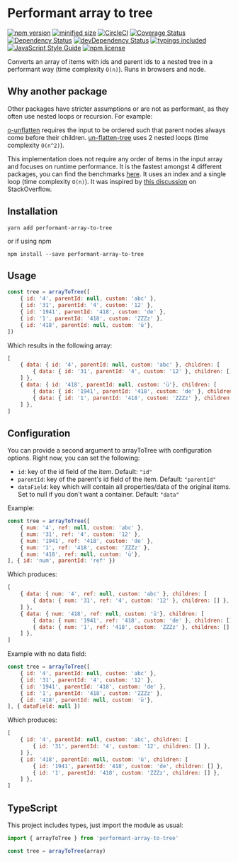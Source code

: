 # Performant array to tree

[![npm version](https://img.shields.io/npm/v/performant-array-to-tree.svg)](https://www.npmjs.com/package/performant-array-to-tree)
[![minified size](https://img.shields.io/badge/minified_size-0.448_kb-brightgreen.svg)](https://github.com/philipstanislaus/performant-array-to-tree/blob/master/build/arrayToTree.min.js)
[![CircleCI](https://circleci.com/gh/philipstanislaus/performant-array-to-tree/tree/master.svg?style=shield&circle-token=01828caf71908b915230609847a12272cc80c54d)](https://circleci.com/gh/philipstanislaus/performant-array-to-tree/tree/master)
[![Coverage Status](https://coveralls.io/repos/github/philipstanislaus/performant-array-to-tree/badge.svg?branch=master)](https://coveralls.io/github/philipstanislaus/performant-array-to-tree?branch=master)
[![Dependency Status](https://david-dm.org/philipstanislaus/performant-array-to-tree.svg)](https://david-dm.org/philipstanislaus/performant-array-to-tree)
[![devDependency Status](https://david-dm.org/philipstanislaus/performant-array-to-tree/dev-status.svg)](https://david-dm.org/philipstanislaus/performant-array-to-tree#info=devDependencies)
[![typings included](https://img.shields.io/badge/typings-included-brightgreen.svg)](#typescript)
[![JavaScript Style Guide](https://img.shields.io/badge/code_style-standard-brightgreen.svg)](https://standardjs.com)
[![npm license](https://img.shields.io/npm/l/performant-array-to-tree.svg)](https://www.npmjs.com/package/performant-array-to-tree)

Converts an array of items with ids and parent ids to a nested tree in a performant way (time complexity `O(n)`). Runs in browsers and node.

## Why another package

Other packages have stricter assumptions or are not as performant, as they often use nested loops or recursion. For example:

[o-unflatten](https://www.npmjs.com/package/o-unflatten) requires the input to be ordered such that parent nodes always come before their children.
[un-flatten-tree](https://www.npmjs.com/package/un-flatten-tree) uses 2 nested loops (time complexity `O(n^2)`).

This implementation does not require any order of items in the input array and focuses on runtime performance. It is the fastest amongst 4 different packages, you can find the benchmarks [here](https://github.com/philipstanislaus/array-to-tree-benchmarks). It uses an index and a single loop (time complexity `O(n)`). It was inspired by [this discussion](http://stackoverflow.com/questions/444296/how-to-efficiently-build-a-tree-from-a-flat-structure) on StackOverflow.

## Installation

`yarn add performant-array-to-tree`

or if using npm

`npm install --save performant-array-to-tree`

## Usage

```js
const tree = arrayToTree([
    { id: '4', parentId: null, custom: 'abc' },
    { id: '31', parentId: '4', custom: '12' },
    { id: '1941', parentId: '418', custom: 'de' },
    { id: '1', parentId: '418', custom: 'ZZZz' },
    { id: '418', parentId: null, custom: 'ü'},
])
```

Which results in the following array:

```js
[
    { data: { id: '4', parentId: null, custom: 'abc' }, children: [
        { data: { id: '31', parentId: '4', custom: '12' }, children: [] },
    ] },
    { data: { id: '418', parentId: null, custom: 'ü'}, children: [
        { data: { id: '1941', parentId: '418', custom: 'de' }, children: [] },
        { data: { id: '1', parentId: '418', custom: 'ZZZz' }, children: [] },
    ] },
]
```

## Configuration

You can provide a second argument to arrayToTree with configuration options. Right now, you can set the following:

- `id`: key of the id field of the item. Default: `"id"`
- `parentId`: key of the parent's id field of the item. Default: `"parentId"`
- `dataField`: key which will contain all properties/data of the original items. Set to null if you don't want a container. Default: `"data"`

Example:

```js
const tree = arrayToTree([
    { num: '4', ref: null, custom: 'abc' },
    { num: '31', ref: '4', custom: '12' },
    { num: '1941', ref: '418', custom: 'de' },
    { num: '1', ref: '418', custom: 'ZZZz' },
    { num: '418', ref: null, custom: 'ü'},
], { id: 'num', parentId: 'ref' })
```

Which produces:

```js
[
    { data: { num: '4', ref: null, custom: 'abc' }, children: [
        { data: { num: '31', ref: '4', custom: '12' }, children: [] },
    ] },
    { data: { num: '418', ref: null, custom: 'ü'}, children: [
        { data: { num: '1941', ref: '418', custom: 'de' }, children: [] },
        { data: { num: '1', ref: '418', custom: 'ZZZz' }, children: [] },
    ] },
]
```

Example with no data field:

```js
const tree = arrayToTree([
    { id: '4', parentId: null, custom: 'abc' },
    { id: '31', parentId: '4', custom: '12' },
    { id: '1941', parentId: '418', custom: 'de' },
    { id: '1', parentId: '418', custom: 'ZZZz' },
    { id: '418', parentId: null, custom: 'ü'},
], { dataField: null })
```

Which produces:

```js
[
    { id: '4', parentId: null, custom: 'abc', children: [
        { id: '31', parentId: '4', custom: '12', children: [] },
    ] },
    { id: '418', parentId: null, custom: 'ü', children: [
        { id: '1941', parentId: '418', custom: 'de', children: [] },
        { id: '1', parentId: '418', custom: 'ZZZz', children: [] },
    ] },
]
```

## TypeScript

This project includes types, just import the module as usual:

```ts
import { arrayToTree } from 'performant-array-to-tree'

const tree = arrayToTree(array)
```
